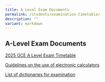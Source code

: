 ```yaml
---
title: A Level Exam Documents
permalink: /students/examination-timetable/
description: ""
variant: markdown
---
```

## **A-Level Exam Documents**
[2025 GCE A Level Exam Timetable](/files/2025/Exam/2025_gce_a_level_exam_timetable.pdf)


[Guidelines on the use of electronic calculators](/files/2025/Exam/Approved_Calculator_List_as_at_31Oct024.pdf)

[List of dictionaries for examination](/files/2025/Exam/Approved_Dictionaries_2025.pdf)